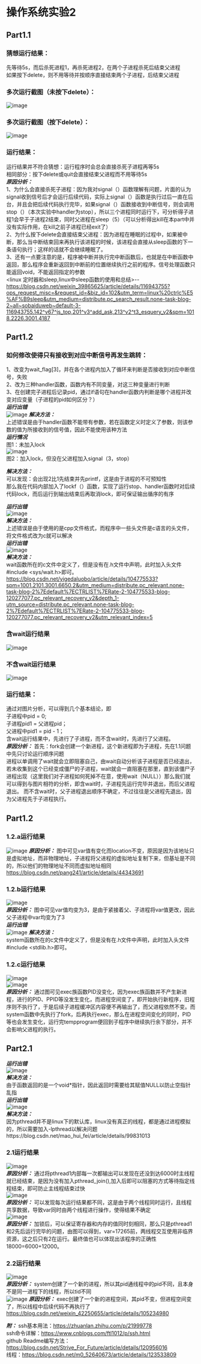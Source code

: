 # 操作系统实验2

## Part1.1
### 猜想运行结果：<br>
先等待5s，而后杀死进程1，再杀死进程2，在两个子进程杀死后结束父进程  
如果按下delete，则不用等待并按顺序直接结束两个子进程，后结束父进程  
### 多次运行截图（未按下delete）：<br>
![image](https://user-images.githubusercontent.com/98074671/205279438-7f5d864b-0efb-4bb9-9afc-e19d0e2d4326.png)
### 多次运行截图（按下delete）：<br>
![image](https://user-images.githubusercontent.com/98074671/205279750-15701fc1-09a8-4155-af24-ddc02c63e233.png)
### 运行结果：
运行结果并不符合猜想：运行程序时会总会直接杀死子进程再等5s  
相同部分：按下delete或quit会直接结束父进程而不用等待5s  
***原因分析：***  
1、为什么会直接杀死子进程：因为我对signal（）函数理解有问题，片面的认为signal收到信号后才会运行后续代码，实际上signal（）函数是执行过后一直在后台，并且会把后续代码执行完毕，如果signal（）函数接收到中断信号，则会调用stop（）（本次实验中handler为stop），所以三个进程同时运行下，可分析得子进程1会早于子进程2结束，同时父进程在sleep（5）（可以分析得出kill在本part中并没有实际作用，在kill之前子进程已经exit了）  
2、为什么按下delete会直接结束父进程：因为进程在睡眠的过程中，如果被中断，那么当中断结束回来再执行该进程的时候，该进程会直接从sleep函数的下一条语句执行；这样的话就不会继续睡眠了。  
3、还有一点要注意的是，程序被中断并执行完中断函数后，也就是在中断函数中返回，那么程序会重新返回到中断前的位置继续执行之前的程序。信号处理函数只能返回void，不能返回指定的参数  
<linux 定时器和sleep,linux中sleep函数的使用和总结>--https://blog.csdn.net/weixin_39865625/article/details/116943755?ops_request_misc=&request_id=&biz_id=102&utm_term=linux%20ctrlc%E5%AF%B9sleep&utm_medium=distribute.pc_search_result.none-task-blog-2~all~sobaiduweb~default-3-116943755.142^v67^js_top,201^v3^add_ask,213^v2^t3_esquery_v2&spm=1018.2226.3001.4187

## Part1.2
### 如何修改使得只有接收到对应中断信号再发生跳转：
1、改变为wait_flag[3]，并在各个进程内加入了循环来判断是否接收到对应中断信号，失败  
2、改为三种handler函数，函数内有不同变量，对这三种变量进行判断  
3、在创建完子进程后记录pid，通过if语句在handler函数内判断是哪个进程并改变对应变量（子进程的pid如何区分？）  
***运行出错***<br>
![image](https://user-images.githubusercontent.com/98074671/205431671-c2c5c591-4572-4cf0-8d6a-7db87cf50b25.png)
***解决方法：***  
上述错误是由于handler函数不能带有参数，若在函数定义时定义了参数，则该参数的值为所接收到的信号值，因此不能使用该种方法  
***运行情况***<br>
图1：未加入lock  
![image](https://user-images.githubusercontent.com/98074671/205540025-3e4d11c9-e39f-4fab-b001-e9d0468968c1.png)  
图2：加入lock，但没在父进程加入signal（3，stop）  

***解决方法：***  
可以发现：会出现2比1先结束并先printf，这是由于进程的不可预知性  
那么我在代码内部加入了lockf（）函数，实现了运行stop、handler函数时对后续代码lock，而后运行到输出结束后再取消lock，即可保证输出循序的有序  

***运行出错***<br>
![image](https://user-images.githubusercontent.com/98074671/199521326-3c2d924e-5b96-4599-a1a9-2ef47455647c.png)  
***解决方法：***  
上述错误是由于使用的是cpp文件格式，而程序中一些头文件是c语言的头文件，将文件格式改为c就可以解决  
***运行出错***<br>
![image](https://user-images.githubusercontent.com/98074671/199529996-3fc3328e-64bb-44a9-824a-05057859ebe2.png)  
***解决方法：***  
wait函数所在的c文件中定义了，但是没有在.h文件中声明，此时加入头文件#include <sys/wait.h>即可。  
https://blog.csdn.net/yigedaluobo/article/details/104775533?spm=1001.2101.3001.6650.2&utm_medium=distribute.pc_relevant.none-task-blog-2%7Edefault%7ECTRLIST%7ERate-2-104775533-blog-120277077.pc_relevant_recovery_v2&depth_1-utm_source=distribute.pc_relevant.none-task-blog-2%7Edefault%7ECTRLIST%7ERate-2-104775533-blog-120277077.pc_relevant_recovery_v2&utm_relevant_index=5

### 含wait运行结果
![image](https://user-images.githubusercontent.com/98074671/199627135-1569bd38-344f-4a72-acc2-5bbc9b144b3c.png)
### 不含wait运行结果
![image](https://user-images.githubusercontent.com/98074671/199627262-d0445c64-c842-4010-8b12-804f0ccb8278.png)
### 运行结果：
通过对图片分析，可以得到几个基本结论，即  
子进程中pid = 0;  
子进程pid1 = 父进程pid；  
父进程中pid1 = pid - 1；  
含wait运行结果中，先进行了子进程，而不含wait时，先进行了父进程。  
***原因分析：***  首先：fork会创建一个新进程，这个新进程即为子进程，先在1.1问题中先只讨论运行顺序问题  
进程以单调用了wait就会立即阻塞自己，由wait自动分析该子进程是否已经退出，若未收集到这个已经变成僵尸的子进程，wait就会一直阻塞在那里，直到该僵尸子进程出现（这里我们对子进程如何死掉不在意，使用wait（NULL））那么我们就可以得到与图片相符的分析，即含wait时，子进程先运行完毕并退出，而后父进程退出。 而不含wait时，父子进程退出顺序不确定，不过往往是父进程先退出，因为父进程先于子进程执行。


## Part1.2  
### 1.2.a运行结果  
![image](https://user-images.githubusercontent.com/98074671/199633194-86baaeaa-6397-4e73-84f1-1ff838761de7.png)
***原因分析：***  图中可见var值有变化而location不变，原因是因为该地址只是虚拟地址，而非物理地址，子进程将父进程的虚拟地址复制下来，但基址是不同的，所以他们的物理地址不同而虚拟地址相同
https://blog.csdn.net/pang241/article/details/44343691
### 1.2.b运行结果  
![image](https://user-images.githubusercontent.com/98074671/199633742-a5ca7c72-e63f-4e95-ab63-1f14138e7dfb.png)  
***原因分析：***  图中可见var值均变为3，是由于紧接着父、子进程将var值更改，因此父子进程中var均变为了3  
***运行出错***<br>
![image](https://user-images.githubusercontent.com/98074671/199640822-02e6236f-108f-4e47-99ff-9cae748959d0.png)
***解决方法：***  
system函数所在的c文件中定义了，但是没有在.h文件中声明，此时加入头文件#include <stdlib.h>即可。
### 1.2.c运行结果  
![image](https://user-images.githubusercontent.com/98074671/199641449-031cbeb2-9b26-4371-a402-13486b1c2acd.png)  
![image](https://user-images.githubusercontent.com/98074671/199680538-e0f553f7-30a4-40eb-8586-5e517c439aa5.png)  
***原因分析：***  通过图可见exec族函数PID没变化，因为exec族函数并不产生新进程，进行的PID、PPID等没发生变化，而进程空间变了，即开始执行新程序，旧程序则不执行了，于是后续子进程缓冲区内容便不再输出了，而父进程依然不变。而system函数中先执行了fork，后再执行exec，那么在进程空间变化的同时，PID等也会发生变化，运行完tempprogram便回到子程序中继续执行余下部分，并不会影响父进程的执行。


## Part2.1  
***运行出错***<br> 
![image](https://user-images.githubusercontent.com/98074671/199661320-5e94889d-c02b-40be-a3ae-daf76e856d2c.png)  
***解决方法：***  
由于函数返回的是一个void*指针，因此返回时需要给其赋值NULL以防止空指针乱指  
***运行出错***<br> 
![image](https://user-images.githubusercontent.com/98074671/199662143-233a00f1-3364-43b9-919e-ea3fa80e1117.png)  
***解决方法：***  
因为pthread并不是linux下的默认库，linux没有真正的线程，都是通过进程模拟的，所以需要加入-lpthread以解决问题https://blog.csdn.net/mao_hui_fei/article/details/99831013  
### 2.1运行结果  
![image](https://user-images.githubusercontent.com/98074671/199664840-ec061e04-7a56-47e2-b71b-ca9b0bf9eb55.png)  
***原因分析：***  通过将pthread1内部每一次都输出可以发现在还没到达6000时主线程就已经结束，是因为没有加入pthread_join(),加入后即可以阻塞的方式等待指定线程结束，即可防止主线程结束过快  
![image](https://user-images.githubusercontent.com/98074671/199662728-5914212c-c1c6-4196-bd55-bac316e94690.png)  
***原因分析：***  可以发现每次运行结果都不同，这是由于两个线程同时运行，且线程共享数据，导致var同时由两个线程进行操作，使得结果不确定  
![image](https://user-images.githubusercontent.com/98074671/199675080-a5d9f85f-c551-44c5-8030-a3bf24171ee2.png)  
***原因分析：***  加锁后，可以保证寄存器和内存的值同时刻相同，那么只是pthread1和2先后运行完毕的问题，由图可以得到，var=17265前，两线程交互使用非临界资源，这之后只有2在运行。最终值也可以体现出该程序的正确性18000=6000+12000。  
### 2.2运行结果  
![image](https://user-images.githubusercontent.com/98074671/199686235-1cc8598f-678f-4747-b95d-20ebcc2fd1fe.png)  
***原因分析：***  system创建了一个新的进程，所以其pid通线程中的pid不同，且本身不是同一进程下的线程，所以tid不同  
![image](https://user-images.githubusercontent.com/98074671/199688444-3cf24a1c-dded-48a5-bd4b-24fd5c719ce9.png)
***原因分析：***  exec创建了一个新的进程空间，其pid不变，但进程空间变了，所以线程中后续代码不再执行了  
https://blog.csdn.net/weixin_42250655/article/details/105234980

***附：***  ssh基本用法：https://zhuanlan.zhihu.com/p/21999778  
ssh命令详解：https://www.cnblogs.com/ftl1012/p/ssh.html  
github Readme编写方法：https://blog.csdn.net/Strive_For_Future/article/details/120956016  
线程：https://blog.csdn.net/m0_52640673/article/details/123533809
